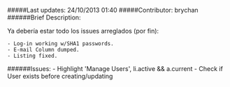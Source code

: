 #####Last updates: 24/10/2013 01:40
#####Contributor: brychan
######Brief Description: 

Ya debería estar todo los issues arreglados (por fin):

	- Log-in working w/SHA1 passwords.
	- E-mail Column dumped.
	- Listing fixed.

######Issues:
	- Highlight 'Manage Users', li.active && a.current
	- Check if User exists before creating/updating

